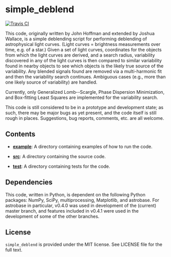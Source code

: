 # simple_deblend

[![Travis CI](https://travis-ci.org/johnh2o2/simple_deblend.svg?branch=master)](https://travis-ci.org/johnh2o2/simple_deblend.svg?branch=master)

This code, originally written by John Hoffman and extended by Joshua
Wallace, is a simple deblending script for performing deblending of
astrophysical light curves.  (Light curves = brightness measurements
over time, e.g. of a star.)  Given a set of light curves,
coordinates for the objects from which the light curves are derived,
and a search radius, variability discovered in any of the light curves
is then compared to similar variability found in nearby objects to see
which objects is the likely true source of the variability.  Any
blended signals found are removed via a multi-harmonic fit and then
the variability search continues.  Ambiguous cases (e.g., more than
one likely source of variability) are handled.

Currently, only Generalized Lomb--Scargle, Phase Dispersion Minimization, and 
Box-fitting Least Squares are implemented for the variability search.

This code is still considered to be in a prototype and development state; 
as such, there may be major bugs as yet present, and the code itself is
still rough in places.  Suggestions, bug reports, comments, etc. are all 
welcome.

## Contents

- **[example](https://github.com/johnh2o2/simple_deblend/tree/master/example)**:
  A directory containing examples of how to run the code.

- **[src](https://github.com/johnh2o2/simple_deblend/tree/master/src)**: 
  A directory containing the source code.

- **[test](https://github.com/johnh2o2/simple_deblend/tree/master/test)**:
  A directory containing tests for the code.

## Dependencies

This code, written in Python, is dependent on the following Python packages: 
NumPy, SciPy, multiprocessing, Matplotlib, and astrobase.  For astrobase in 
particular, v0.4.0 was used in development of the (current) master branch,
and features included in v0.4.1 were used in the development of some of
the other branches.


## License

`simple_deblend` is provided under the MIT license.  See LICENSE file for the 
full text.